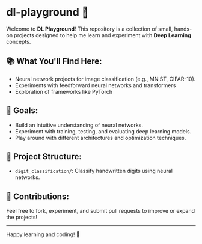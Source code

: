 # dl-playground 🧠

Welcome to **DL Playground**! This repository is a collection of small, hands-on projects designed to help me learn and experiment with **Deep Learning** concepts.

## 📚 What You'll Find Here:
- Neural network projects for image classification (e.g., MNIST, CIFAR-10).
- Experiments with feedforward neural networks and transformers
- Exploration of frameworks like PyTorch

## 🚀 Goals:
- Build an intuitive understanding of neural networks.
- Experiment with training, testing, and evaluating deep learning models.
- Play around with different architectures and optimization techniques.

## 📂 Project Structure:
- `digit_classification/`: Classify handwritten digits using neural networks.

## 🤝 Contributions:
Feel free to fork, experiment, and submit pull requests to improve or expand the projects!

---

Happy learning and coding! 🚀
